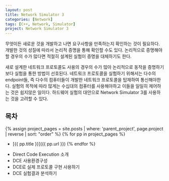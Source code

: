 ```yaml
---
layout: post
title: Network Simulator 3
categories: [Network]
tags: [C++, Network, Simulator]
project: Network Simulator 3
---
```


무엇이든 새로운 것을 개발하고 나면 요구사항을 만족하는지 확인하는 것이 필요하다.
개발한 것의 성질에 따라서 논리적 증명을 통해 확인할 수도 있다.
논리적으로 증명해야할 경우의 수가 많다면 적절히 설계된 실험이 증명을 대체하기도 한다.

새로 설계한 네트워크 프로토콜도 사용의 경우의 수가 많아 논리적으로 동작을 증명하기보다 실험을 통한 방법이 선호된다.
네트워크 프로토콜을 실험하기 위해서는 다수의 endpoint들, 즉 다수의 컴퓨터들이 개발한 네트워크 프로토콜을 탑재하여 통신해야한다.
실험의 목적에 따라 많게는 수십대의 컴퓨터를 사용해야하고 이들을 일일히 제어하는 것은 쉽지않은 일이다.
하드웨어 실험의 대안으로 Network Simulator 3를 사용하는 것을 고려할 수 있다.

목차
-----------

{% assign project_pages = site.posts | where: 'parent_project', page.project | reverse
| sort: "order" %}
{% for pp in project_pages %}
- [{{ pp.title }}]({{ pp.url }})
{% endfor %}

<!-- - Network Simulator 3 소개 -->
<!-- - Network Simulator 3 사용법 -->
- Direct Code Execution 소개
- DCE 사용환경구성
- DCE로 실제 프로토콜 구현 사용하기
- DCE 실험결과 분석하기
